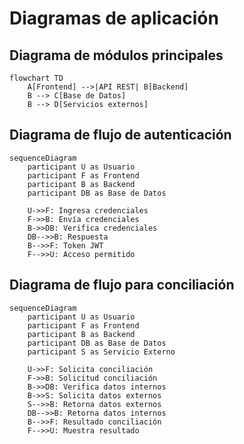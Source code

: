 # Diagramas de aplicación

## Diagrama de módulos principales
```mermaid
flowchart TD
    A[Frontend] -->|API REST| B[Backend]
    B --> C[Base de Datos]
    B --> D[Servicios externos]
```

## Diagrama de flujo de autenticación
```mermaid
sequenceDiagram
    participant U as Usuario
    participant F as Frontend
    participant B as Backend
    participant DB as Base de Datos

    U->>F: Ingresa credenciales
    F->>B: Envía credenciales
    B->>DB: Verifica credenciales
    DB-->>B: Respuesta
    B-->>F: Token JWT
    F-->>U: Acceso permitido
```

## Diagrama de flujo para conciliación
```mermaid
sequenceDiagram
    participant U as Usuario
    participant F as Frontend
    participant B as Backend
    participant DB as Base de Datos
    participant S as Servicio Externo

    U->>F: Solicita conciliación
    F->>B: Solicitud conciliación
    B->>DB: Verifica datos internos
    B->>S: Solicita datos externos
    S-->>B: Retorna datos externos
    DB-->>B: Retorna datos internos
    B-->>F: Resultado conciliación
    F-->>U: Muestra resultado
```